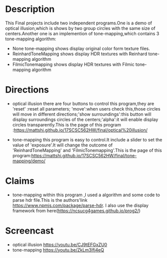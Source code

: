 # Description
This Final projects include two independent programs.One is a demo of optical illusion,which is shows by two group circles with the same size of centers.Another one is an implemention of tone-mapping,which contains 3 tone-mapping algorithm:
  - None tone-mapping shows display original color form texture files.
  - ReinhardToneMapping shows display HDR textures with  Reinhard tone-mapping algorithm
  - FilmicTonemapping shows display HDR textures with  Filmic tone-mapping algorithm

# Directions
  - optical illusion there are four buttons to control this program,they are 'reset' :reset all parameters; 'move':when users check this,those circles will move in different directions;'show surroundings':this button will display surroundings circles of the centers;'alpha':it will enable display circles transparently.This is the page of this program :https://mattshi.github.io/17SCSC562HW/final/optical%20illusion/
  
  - tone-mapping this program is easy to control.It include a slider to set the value of 'exposure'.It will change the outcome of  'ReinhardToneMapping' and 'FilmicTonemapping'.This is the page of this program:https://mattshi.github.io/17SCSC562HW/final/tone-mapping/demo/


# Claims 
- tone-mapping within this program ,I used a algorithm and some code to parse hdr file.This is the authors'link  https://www.npmjs.com/package/parse-hdr. I also use the display framework  from here(https://ncsucg4games.github.io/prog2/)

# Screencast
   - optical illusion  https://youtu.be/CJ9tEFGxZU0
   - tone-mapping https://youtu.be/ZkLm3Ifj4eQ

